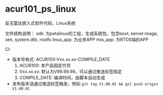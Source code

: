 # acur101_ps_linux

反无雷达嵌入式软件代码，Linux系统

文件结构说明：
sdk: 为petalinux的工程，生成系统包，包含boot, kernel image, xen, system.dtb, rootfs
linux_app: 为业务APP 
rtos_app: 为RTOS端的APP 


CI:
- 版本号格式: ACUR100-Vxx.xx.xx-COMPILE_DATE
    1. ACUR100: 本产品固定代号
    2. Vxx.xx.xx: 默认为V99.99.99，可以通过推送标签指定
    3. COMPILE_DATE: 编译时间，由脚本自动生成
- 发布版本请通过推送标签触发，例如 `git tag V1.00.01 && git push origin V1.00.01`
